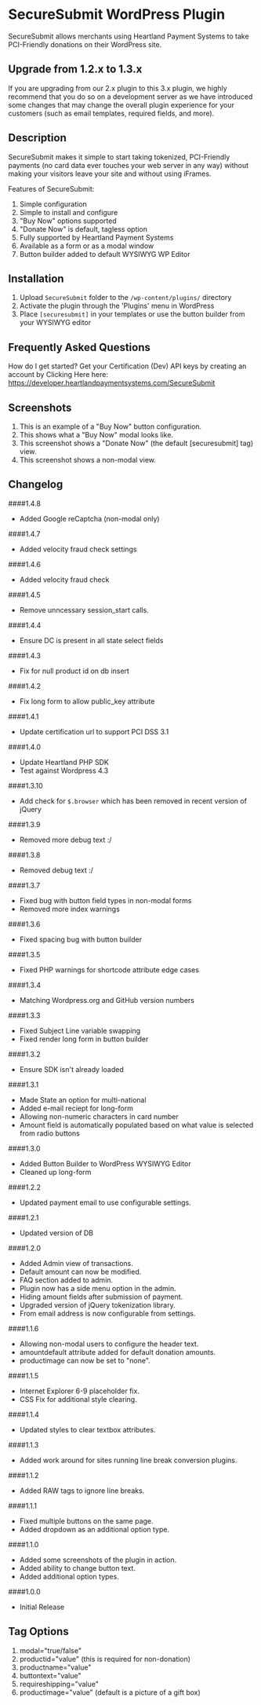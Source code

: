 SecureSubmit WordPress Plugin
============
SecureSubmit allows merchants using Heartland Payment Systems to take PCI-Friendly donations on their WordPress site.

Upgrade from 1.2.x to 1.3.x
------------
If you are upgrading from our 2.x plugin to this 3.x plugin, we highly recommend that you do so on a development server
as we have introduced some changes that may change the overall plugin experience for your customers (such as email
templates, required fields, and more).


Description
------------
SecureSubmit makes it simple to start taking tokenized, PCI-Friendly payments (no card data ever touches your web server
in any way) without making your visitors leave your site and without using iFrames.

Features of SecureSubmit:

1. Simple configuration
1. Simple to install and configure
1. "Buy Now" options supported
1. "Donate Now" is default, tagless option
1. Fully supported by Heartland Payment Systems
1. Available as a form or as a modal window
1. Button builder added to default WYSIWYG WP Editor

Installation
------------
1. Upload `SecureSubmit` folder to the `/wp-content/plugins/` directory
1. Activate the plugin through the 'Plugins' menu in WordPress
1. Place `[securesubmit]` in your templates or use the button builder from your WYSIWYG editor

Frequently Asked Questions
------------
How do I get started?
Get your Certification (Dev) API keys by creating an account by Clicking Here here: https://developer.heartlandpaymentsystems.com/SecureSubmit

Screenshots
------------
1. This is an example of a "Buy Now" button configuration.
2. This shows what a "Buy Now" modal looks like.
3. This screenshot shows a "Donate Now" (the default [securesubmit] tag) view.
4. This screenshot shows a non-modal view.

Changelog
------------
####1.4.8
* Added Google reCaptcha (non-modal only)

####1.4.7
* Added velocity fraud check settings

####1.4.6
* Added velocity fraud check

####1.4.5
* Remove unncessary session_start calls.
 
####1.4.4
* Ensure DC is present in all state select fields

####1.4.3
* Fix for null product id on db insert

####1.4.2
* Fix long form to allow public_key attribute

####1.4.1
* Update certification url to support PCI DSS 3.1

####1.4.0
* Update Heartland PHP SDK
* Test against Wordpress 4.3

####1.3.10
* Add check for `$.browser` which has been removed in recent version of jQuery

####1.3.9
* Removed more debug text :/

####1.3.8
* Removed debug text :/

####1.3.7
* Fixed bug with button field types in non-modal forms
* Removed more index warnings

####1.3.6
* Fixed spacing bug with button builder

####1.3.5
* Fixed PHP warnings for shortcode attribute edge cases

####1.3.4
* Matching Wordpress.org and GitHub version numbers

####1.3.3
* Fixed Subject Line variable swapping
* Fixed render long form in button builder

####1.3.2
* Ensure SDK isn't already loaded

####1.3.1
* Made State an option for multi-national
* Added e-mail reciept for long-form
* Allowing non-numeric characters in card number
* Amount field is automatically populated based on what value is selected from radio buttons

####1.3.0
* Added Button Builder to WordPress WYSIWYG Editor
* Cleaned up long-form

####1.2.2
* Updated payment email to use configurable settings.

####1.2.1
* Updated version of DB

####1.2.0
* Added Admin view of transactions.
* Default amount can now be modified.
* FAQ section added to admin.
* Plugin now has a side menu option in the admin.
* Hiding amount fields after submission of payment.
* Upgraded version of jQuery tokenization library.
* From email address is now configurable from settings.

####1.1.6
* Allowing non-modal users to configure the header text.
* amountdefault attribute added for default donation amounts.
* productimage can now be set to "none".

####1.1.5
* Internet Explorer 6-9 placeholder fix.
* CSS Fix for additional style clearing.

####1.1.4
* Updated styles to clear textbox attributes.

####1.1.3
* Added work around for sites running line break conversion plugins.

####1.1.2
* Added RAW tags to ignore line breaks.

####1.1.1
* Fixed multiple buttons on the same page.
* Added dropdown as an additional option type.

####1.1.0
* Added some screenshots of the plugin in action.
* Added ability to change button text.
* Added additional option types.

####1.0.0
* Initial Release

Tag Options
------------

1. modal="true/false"
1. productid="value" (this is required for non-donation)
1. productname="value"
1. buttontext="value"
1. requireshipping="value"
1. productimage="value" (default is a picture of a gift box)
